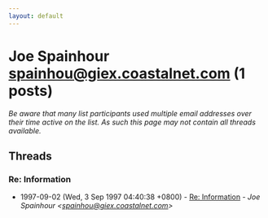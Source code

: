```yaml
---
layout: default
---
```


# Joe Spainhour <spainhou@giex.coastalnet.com> (1 posts)

_Be aware that many list participants used multiple email addresses over their time active on the list. As such this page may not contain all threads available._

## Threads

### Re: Information
+ 1997-09-02 (Wed, 3 Sep 1997 04:40:38 +0800) - [Re: Information](/archive/1997/09/c2bca3e071ae2fe0af410686ea1e21fe046321789603c833f930680914d0d890) - _Joe Spainhour \<spainhou@giex.coastalnet.com\>_

